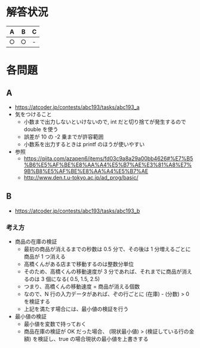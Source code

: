 # 解答状況

| A   | B   | C   |
| --- | --- | --- |
| ○   | ○   | -   |

# 各問題

## A

- https://atcoder.jp/contests/abc193/tasks/abc193_a
- 気をつけること
  - 小数まで出力しないといけないので, int だと切り捨てが発生するので double を使う
  - 誤差が 10 の -2 乗までが許容範囲
  - 小数系を出力するときは printf のほうが使いやすい
- 参照
  - https://qiita.com/azapen6/items/fd03c9a8a29a00bb4626#%E7%B5%B6%E5%AF%BE%E8%AA%A4%E5%B7%AE%E3%81%A8%E7%9B%B8%E5%AF%BE%E8%AA%A4%E5%B7%AE
  - http://www.den.t.u-tokyo.ac.jp/ad_prog/basic/

## B

- https://atcoder.jp/contests/abc193/tasks/abc193_b

### 考え方

- 商品の在庫の検証
  - 最初の商品が消えるまでの秒数は 0.5 分で、その後は 1 分増えるごとに商品が 1 つ消える
  - 高橋くんがある店まで移動するのは整数分単位
  - そのため、高橋くんの移動速度が 3 分であれば、それまでに商品が消えるのは 3 個になる( 0.5, 1.5, 2.5)
  - つまり、高橋くんの移動速度 = 商品が消える個数
  - なので、N 行の入力データがあれば、ぞの行ごとに (在庫) - (分数) > 0 を検証する
  - 上記を満たす場合には、最小値の検証を行う
- 最小値の検証
  - 最小値を変数で持っておく
  - 商品在庫の検証が OK だった場合、 (現状最小値) > (検証している行の金額) を検証し、true の場合現状の最小値を上書きする
